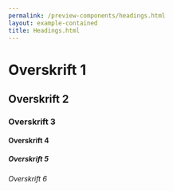 ```yaml
--- 
permalink: /preview-components/headings.html
layout: example-contained 
title: Headings.html
---
```

<h1>Overskrift 1</h1>
<h2>Overskrift 2</h2>
<h3>Overskrift 3</h3>
<h4>Overskrift 4</h4>
<h5>Overskrift 5</h5>
<h6>Overskrift 6</h6>